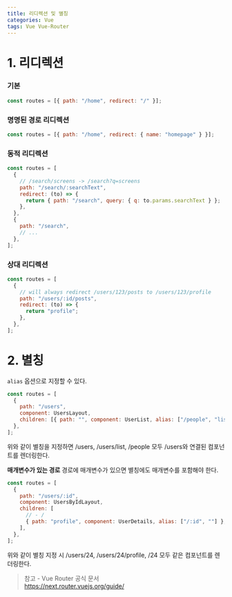 ```yaml
---
title: 리디렉션 및 별칭
categories: Vue
tags: Vue Vue-Router
---
```


# 1. 리디렉션

### 기본

```js
const routes = [{ path: "/home", redirect: "/" }];
```

### 명명된 경로 리디렉션

```js
const routes = [{ path: "/home", redirect: { name: "homepage" } }];
```

### 동적 리디렉션

```js
const routes = [
  {
    // /search/screens -> /search?q=screens
    path: "/search/:searchText",
    redirect: (to) => {
      return { path: "/search", query: { q: to.params.searchText } };
    },
  },
  {
    path: "/search",
    // ...
  },
];
```

### 상대 리디렉션

```js
const routes = [
  {
    // will always redirect /users/123/posts to /users/123/profile
    path: "/users/:id/posts",
    redirect: (to) => {
      return "profile";
    },
  },
];
```

# 2. 별칭

`alias` 옵션으로 지정할 수 있다.

```js
const routes = [
  {
    path: "/users",
    component: UsersLayout,
    children: [{ path: "", component: UserList, alias: ["/people", "list"] }],
  },
];
```

위와 같이 별칭을 지정하면
/users, /users/list, /people 모두 /users와 연결된 컴포넌트를 렌더링한다.

**매개변수가 있는 경로**
경로에 매개변수가 있으면 별칭에도 매개변수를 포함해야 한다.

```js
const routes = [
  {
    path: "/users/:id",
    component: UsersByIdLayout,
    children: [
      // - /
      { path: "profile", component: UserDetails, alias: ["/:id", ""] },
    ],
  },
];
```

위와 같이 별칭 지정 시
/users/24, /users/24/profile, /24 모두 같은 컴포넌트를 렌더링한다.

> 참고 - Vue Router 공식 문서  
> https://next.router.vuejs.org/guide/
